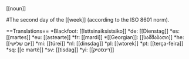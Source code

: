 [[noun]]

#The second day of the [[week]] (according to the ISO 8601 norm).

==Translations==
*Blackfoot: [[Isttsinaiksistsiko]]
*de: [[Dienstag]]
*es: [[martes]]
*eu: [[astearte]]
*fr: [[mardi]]
*[[Georgian]]: [[სამშაბათი]]
*he: [[יום שלישי]]
*mi: [[türei]]
*nl: [[dinsdag]]
*pl: [[wtorek]]
*pt: [[ter&ccedil;a-feira]]
*sq: [[e martë]]
*sv: [[tisdag]]
*yi: [[דינסטיק]]